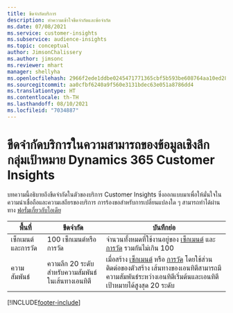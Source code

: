 ```yaml
---
title: ขีดจำกัดบริการ
description: ทำความเข้าใจขีดจำกัดและข้อจำกัด
ms.date: 07/08/2021
ms.service: customer-insights
ms.subservice: audience-insights
ms.topic: conceptual
author: JimsonChalissery
ms.author: jimsonc
ms.reviewer: mhart
manager: shellyha
ms.openlocfilehash: 2966f2ede1ddbe0245471771365cbf5b593be608764aa10ed28d962c52bb8067
ms.sourcegitcommit: aa0cfbf6240a9f560e3131bdec63e051a8786dd4
ms.translationtype: HT
ms.contentlocale: th-TH
ms.lasthandoff: 08/10/2021
ms.locfileid: "7034887"
---
```

# <a name="service-limits-in-dynamics-365-customer-insights-audience-insights-capability"></a>ขีดจำกัดบริการในความสามารถของข้อมูลเชิงลึกกลุ่มเป้าหมาย Dynamics 365 Customer Insights

บทความนี้อธิบายถึงขีดจำกัดในตัวของบริการ Customer Insights ซึ่งออกแบบมาเพื่อให้มั่นใจในความน่าเชื่อถือและความเสถียรของบริการ การร้องขอสำหรับการเปลี่ยนแปลงใด ๆ สามารถทำได้ผ่านทาง [ฟอรั่มเกี่ยวกับไอเดีย](https://go.microsoft.com/fwlink/?linkid=2074172) 
 
| พื้นที่  | ขีดจำกัด  | บันทึกย่อ |
|-------------|---------------------------------------------------------------------|---------------------------------------------------------------------|
| เซ็กเมนต์และการวัด | 100 เซ็กเมนต์หรือการวัด | จำนวนทั้งหมดที่ใช้งานอยู่ของ [เซ็กเมนต์](segments.md) และ [การวัด](measures.md) รวมกันไม่เกิน 100  |
| ความสัมพันธ์ | ความลึก 20 ระดับสำหรับความสัมพันธ์ในเส้นทางเอนทิตี | เมื่อสร้าง [เซ็กเมนต์](segments.md) หรือ [การวัด](measures.md) โดยใช้ส่วนติดต่อของตัวสร้าง เส้นทางของเอนทิตีสามารถมีความสัมพันธ์ระหว่างเอนทิตีเริ่มต้นและเอนทิตีเป้าหมายได้สูงสุด 20 ระดับ  |


[!INCLUDE[footer-include](../includes/footer-banner.md)]